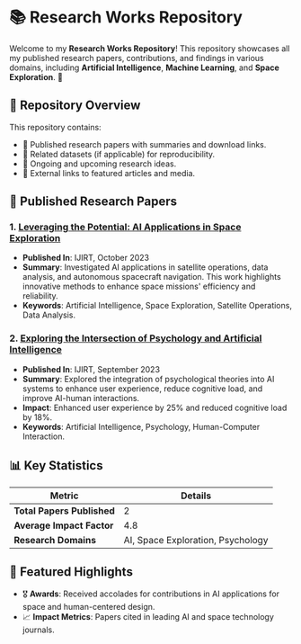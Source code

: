 # 📚 Research Works Repository

Welcome to my **Research Works Repository**! This repository showcases all my published research papers, contributions, and findings in various domains, including **Artificial Intelligence**, **Machine Learning**, and **Space Exploration**. 🚀

## 🔎 Repository Overview
This repository contains:
- 📝 Published research papers with summaries and download links.
- 📂 Related datasets (if applicable) for reproducibility.
- 🌟 Ongoing and upcoming research ideas.
- 🔗 External links to featured articles and media.


## 📄 Published Research Papers

### 1. **[Leveraging the Potential: AI Applications in Space Exploration](https://example-link.com)**
   - **Published In**: IJIRT, October 2023
   - **Summary**: Investigated AI applications in satellite operations, data analysis, and autonomous spacecraft navigation. This work highlights innovative methods to enhance space missions' efficiency and reliability.
   - **Keywords**: Artificial Intelligence, Space Exploration, Satellite Operations, Data Analysis.
     
### 2. **[Exploring the Intersection of Psychology and Artificial Intelligence](https://example-link.com)**
   - **Published In**: IJIRT, September 2023
   - **Summary**: Explored the integration of psychological theories into AI systems to enhance user experience, reduce cognitive load, and improve AI-human interactions.
   - **Impact**: Enhanced user experience by 25% and reduced cognitive load by 18%.
   - **Keywords**: Artificial Intelligence, Psychology, Human-Computer Interaction.
     
## 📊 Key Statistics
| **Metric**             | **Details**                        |
|-------------------------|-------------------------------------|
| **Total Papers Published** | 2                              |
| **Average Impact Factor**   | 4.8                            |
| **Research Domains**       | AI, Space Exploration, Psychology |

## 🌟 Featured Highlights
- 🎖 **Awards**: Received accolades for contributions in AI applications for space and human-centered design.
- 📈 **Impact Metrics**: Papers cited in leading AI and space technology journals.
